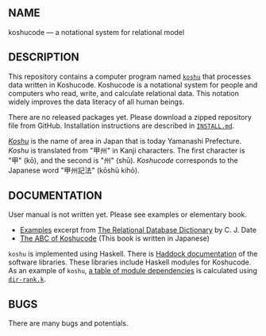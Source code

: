 NAME
----------------------

koshucode — a notational system for relational model


DESCRIPTION
----------------------

This repository contains a computer program named
[`koshu`](baala/calculator/koshu.hs)
that processes data written in Koshucode.
Koshucode is a notational system for people and computers
who read, write, and calculate relational data.
This notation widely improves the data literacy of all human beings.

There are no released packages yet.
Please download a zipped repository file from GitHub.
Installation instructions are described
in [`INSTALL.md`](INSTALL.md).

*[Koshu](http://en.wikipedia.org/wiki/Kai_Province)*
is the name of area in Japan that is today
Yamanashi Prefecture.
*Koshu* is translated from "甲州" in Kanji characters.
The first character is "甲" (kō),
and the second is "州" (shū).
*Koshucode* corresponds to the Japanese word
"甲州記法" (kōshū kihō).



DOCUMENTATION
----------------------

User manual is not written yet.
Please see examples or elementary book.

* [Examples][example] excerpt from [The Relational Database Dictionary][dictionary] by C. J. Date
* [The ABC of Koshucode][abc-of-koshucode]
  (This book is written in Japanese)

`koshu` is implemented using Haskell.
There is [Haddock documentation] of the software libraries.
These libraries include Haskell modules for Koshucode.
As an example of `koshu`, [a table of module dependencies][DIR-RANK-ALL]
is calculated using [`dir-rank.k`][dir-rank].


BUGS
----------------------

There are many bugs and potentials.


[example]:                    https://github.com/seinokatsuhiro/koshucode-example/tree/master/dictionary
[dictionary]:                 http://shop.oreilly.com/product/9780596527983.do
[abc-of-koshucode]:           https://github.com/seinokatsuhiro/abc-of-koshucode/tree/master/draft/english
[Haddock documentation]:      https://seinokatsuhiro.github.io/koshucode/haddock/double.html
[DIR-RANK-ALL]:               baala/import/DIR-RANK-ALL.k
[dir-rank]:                   baala/import/dir-rank.k
